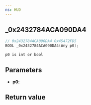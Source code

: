 ```yaml
---
ns: HUD
---
```

## _0x2432784ACA090DA4

```c
// 0x2432784ACA090DA4 0x45472FD5
BOOL _0x2432784ACA090DA4(Any p0);
```

```
p0 is int or bool  
```

## Parameters
* **p0**: 

## Return value
